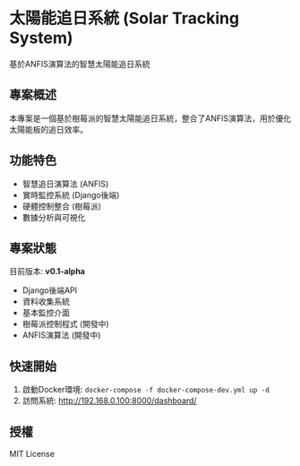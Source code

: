# 太陽能追日系統 (Solar Tracking System)

基於ANFIS演算法的智慧太陽能追日系統

## 專案概述

本專案是一個基於樹莓派的智慧太陽能追日系統，整合了ANFIS演算法，用於優化太陽能板的追日效率。

## 功能特色

-  智慧追日演算法 (ANFIS)
-  實時監控系統 (Django後端)  
-  硬體控制整合 (樹莓派)
-  數據分析與可視化

## 專案狀態

目前版本: **v0.1-alpha**

-  Django後端API
-  資料收集系統
-  基本監控介面
-  樹莓派控制程式 (開發中)
-  ANFIS演算法 (開發中)

## 快速開始

1. 啟動Docker環境: `docker-compose -f docker-compose-dev.yml up -d`
2. 訪問系統: http://192.168.0.100:8000/dashboard/

## 授權

MIT License